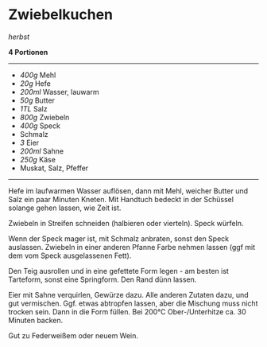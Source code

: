 # Zwiebelkuchen

*herbst*

**4 Portionen**

---

- *400g* Mehl
- *20g* Hefe
- *200ml* Wasser, lauwarm
- *50g* Butter
- *1TL* Salz
- *800g* Zwiebeln
- *400g* Speck
- Schmalz
- *3* Eier
- *200ml* Sahne
- *250g* Käse
- Muskat, Salz, Pfeffer

---

Hefe im laufwarmen Wasser auflösen, dann mit Mehl, weicher Butter und Salz ein paar Minuten Kneten. Mit Handtuch bedeckt
in der Schüssel solange gehen lassen, wie Zeit ist.

Zwiebeln in Streifen schneiden (halbieren oder vierteln). Speck würfeln.

Wenn der Speck mager ist, mit Schmalz anbraten, sonst den Speck auslassen. Zwiebeln in einer anderen Pfanne Farbe nehmen
lassen (ggf mit dem vom Speck ausgelassenen Fett).

Den Teig ausrollen und in eine gefettete Form legen - am besten ist Tarteform, sonst eine Springform. Den Rand dünn
lassen.

Eier mit Sahne verquirlen, Gewürze dazu. Alle anderen Zutaten dazu, und gut vermischen. Ggf. etwas abtropfen lassen,
aber die Mischung muss nicht trocken sein. Dann in die Form füllen. Bei 200°C Ober-/Unterhitze ca. 30 Minuten backen.

Gut zu Federweißem oder neuem Wein.
